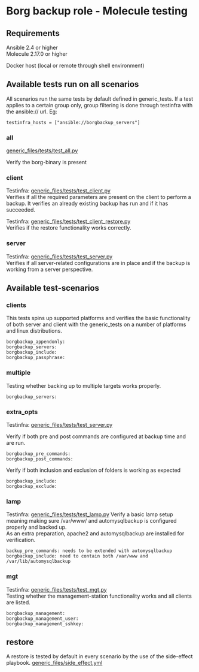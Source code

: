 # Borg backup role - Molecule testing

## Requirements


Ansible 2.4 or higher  
Molecule 2.17.0 or higher

Docker host (local or remote through shell environment)

## Available tests run on all scenarios

All scenarios run the same tests by default defined in generic_tests. If a test applies to a certain group only, group filtering is done through testinfra with the ansible:// url.
Eg:
```
testinfra_hosts = ["ansible://borgbackup_servers"]
```

### all

[generic\_files/tests/test_all.py](generic_files/tests/test_all.py)

Verify the borg-binary is present


### client

Testinfra: [generic\_files/tests/test_client.py](generic_files/tests/test_client.py)  
Verifies if all the required parameters are present on the client to perform a backup. It verifies an already existing backup has run and if it has succeeded.

Testinfra: [generic\_files/tests/test_client_restore.py](generic_files/tests/test_client_restore.py)  
Verifies if the restore functionality works correctly.

### server

Testinfra: [generic\_files/tests/test_server.py](generic_files/tests/test_server.py)  
Verifies if all server-related configurations are in place and if the backup is working from a server perspective.


## Available test-scenarios

### clients

This tests spins up supported platforms and verifies the basic functionality of both server and client with the generic_tests on a number of platforms and linux distributions.

```
borgbackup_appendonly:
borgbackup_servers:
borgbackup_include:
borgbackup_passphrase:
```

### multiple

Testing whether backing up to multiple targets works properly.

```
borgbackup_servers:
```

### extra_opts

Testinfra: [generic\_files/tests/test_server.py](generic_files/tests/test_server.py)

Verify if both pre and post commands are configured at backup time and are run.  


```
borgbackup_pre_commands:
borgbackup_post_commands:
```

Verify if both inclusion and exclusion of folders is working as expected

```
borgbackup_include:
borgbackup_exclude:
```

### lamp

Testinfra: [generic\_files/tests/test_lamp.py](generic_files/tests/test_lamp.py)
Verify a basic lamp setup meaning making sure /var/www/ and automysqlbackup is configured properly and backed up.  
As an extra preparation, apache2 and automysqlbackup are installed for verification.

```
backup_pre_commands: needs to be extended with automysqlbackup
borgbackup_include: need to contain both /var/www and /var/lib/automysqlbackup
```

### mgt

Testinfra: [generic\_files/tests/test_mgt.py](generic_files/tests/test_mgt.py)  
Testing whether the management-station functionality works and all clients are listed.

```
borgbackup_management:
borgbackup_management_user:
borgbackup_management_sshkey:
```

## restore

A restore is tested by default in every scenario by the use of the side-effect playbook. [generic\_files/side_effect.yml](generic_files/side_effect.yml)
